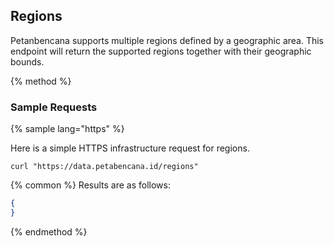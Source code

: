 ## Regions

Petanbencana supports multiple regions defined by a geographic area.  This endpoint will return the supported regions together with their geographic bounds.


{% method %}
### Sample Requests

{% sample lang="https" %}

Here is a simple HTTPS infrastructure request for regions.

```https
curl "https://data.petabencana.id/regions"
```

{% common %}
Results are as follows:

```json
{
}
```

{% endmethod %}



